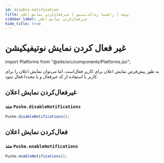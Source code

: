 ```yaml
---
id: disable-notification
title: پوشه | راهنما ری‌اکت‌نیتیو | غیرفعال‌کردن نمایش اعلان
sidebar_label: غیرفعال‌کردن نمایش اعلان
hide_title: true
---
```


# غیر فعال کردن نمایش نوتیفیکیشن

import Platforms from "@site/src/components/Platforms.jsx";

به طور پیش‌فرض نمایش اعلان برای کاربر فعال‌است. اما می‌توان نمایش اعلان را برای کاربر با استفاده از کد غیرفعال و یا مجددا فعال نمود.


## غیرفعال‌کردن نمایش اعلان

### متد ```Pushe.disableNotifications```

<Platforms android/>

```js
Pushe.disableNotifications();
```

## فعال‌کردن نمایش اعلان

### متد ```Pushe.enableNotifications```

<Platforms android/>

```js
Pushe.enableNotifications();
```
